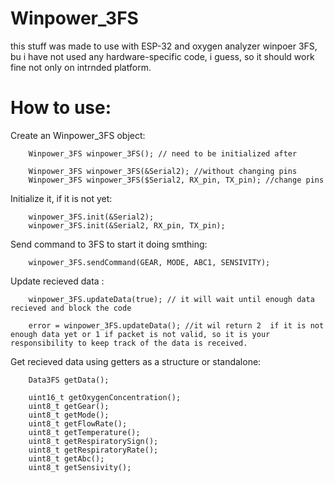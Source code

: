 # Winpower_3FS
this stuff was made to use with ESP-32 and oxygen analyzer winpoer 3FS, bu i have not used any hardware-specific code, i guess, so it should work fine not only on intrnded platform.

# How to use:

Create an Winpower_3FS object:
```
    Winpower_3FS winpower_3FS(); // need to be initialized after

    Winpower_3FS winpower_3FS(&Serial2); //without changing pins
    Winpower_3FS winpower_3FS($Serial2, RX_pin, TX_pin); //change pins 
```

Initialize it, if it is not yet: 
```
    winpower_3FS.init(&Serial2);
    winpower_3FS.init(&Serial2, RX_pin, TX_pin);
```

Send command to 3FS to start it doing smthing:
```
    winpower_3FS.sendCommand(GEAR, MODE, ABC1, SENSIVITY);
```

Update recieved data :
```
    winpower_3FS.updateData(true); // it will wait until enough data recieved and block the code

    error = winpower_3FS.updateData(); //it wil return 2  if it is not enough data yet or 1 if packet is not valid, so it is your responsibility to keep track of the data is received.
```

Get recieved data using getters as a structure or standalone:
```
    Data3FS getData();
    
    uint16_t getOxygenConcentration();
    uint8_t getGear();
    uint8_t getMode();
    uint8_t getFlowRate();
    uint8_t getTemperature();
    uint8_t getRespiratorySign();
    uint8_t getRespiratoryRate();
    uint8_t getAbc();
    uint8_t getSensivity();
```
